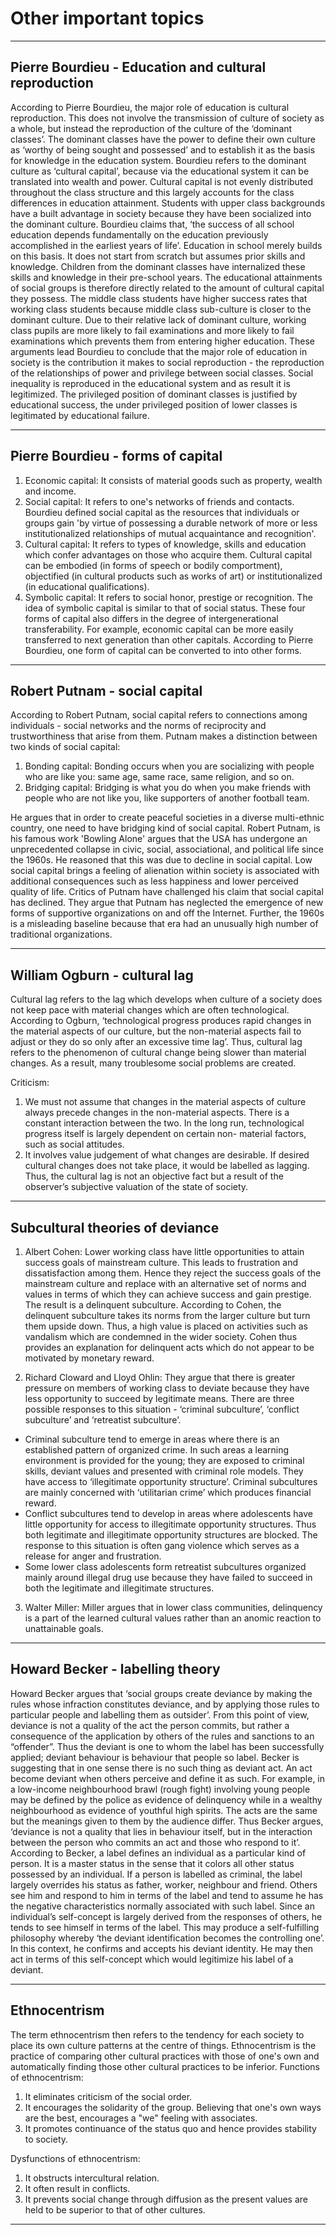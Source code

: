 # Other important topics
***

## Pierre Bourdieu - Education and cultural reproduction

According to Pierre Bourdieu, the major role of education is cultural reproduction. This does not involve the transmission of culture of society as a whole, but instead the reproduction of the culture of the ‘dominant classes’. The dominant classes have the power to define their own culture as ‘worthy of being sought and possessed’ and to establish it as the basis for knowledge in the education system.
Bourdieu refers to the dominant culture as ‘cultural capital’, because via the educational system it can be translated into wealth and power. Cultural capital is not evenly distributed throughout the class structure and this largely accounts for the class differences in education attainment. Students with upper class backgrounds have a built advantage in society because they have been socialized into the dominant culture. Bourdieu claims that, ‘the success of all school education depends fundamentally on the education previously accomplished in the earliest years of life’.
Education in school merely builds on this basis. It does not start from scratch but assumes prior skills and knowledge. Children from the dominant classes have internalized these skills and knowledge in their pre-school years. The educational attainments of social groups is therefore directly related to the amount of cultural capital they possess.
The middle class students have higher success rates that working class students because middle class sub-culture is closer to the dominant culture. Due to their relative lack of dominant culture, working class pupils are more likely to fail examinations and more likely to fail examinations which prevents them from entering higher education.
These arguments lead Bourdieu to conclude that the major role of education in society is the contribution it makes to social reproduction - the reproduction of the relationships of power and privilege between social classes. Social inequality is reproduced in the educational system and as result it is legitimized. The privileged position of dominant classes is justified by educational success, the under privileged position of lower classes is legitimated by  educational failure.

***

## Pierre Bourdieu - forms of capital

1. Economic capital: It consists of material goods such as property, wealth and income.
2. Social capital: It refers to one's networks of friends and contacts. Bourdieu defined social capital as the resources that individuals or groups gain 'by virtue of possessing a durable network of more or less institutionalized relationships of mutual acquaintance and recognition'.
3. Cultural capital: It refers to types of knowledge, skills and education which confer advantages on those who acquire them. Cultural capital can be embodied (in forms of speech or bodily comportment), objectified (in cultural products such as works of art) or institutionalized (in educational qualifications).
4. Symbolic capital: It refers to social honor, prestige or recognition. The idea of symbolic capital is similar to that of social status. These four forms of capital also differs in the degree of intergenerational transferability. For example, economic capital can be more easily transferred to next generation than other capitals. According to Pierre Bourdieu, one form of capital can be converted to into other forms.

***

## Robert Putnam - social capital

According to Robert Putnam, social capital refers to connections among individuals - social networks and the norms of reciprocity and trustworthiness that arise from them. Putnam makes a distinction between two kinds of social capital:
1. Bonding capital: Bonding occurs when you are socializing with people who are like you: same age, same race, same religion, and so on.
2. Bridging capital: Bridging is what you do when you make friends with people who are not like you, like supporters of another football team.

He argues that in order to create peaceful societies in a diverse multi-ethnic country, one need to have bridging kind of social capital. Robert Putnam, is his famous work 'Bowling Alone' argues that the USA has undergone an unprecedented collapse in civic, social, associational, and political life since the 1960s. He reasoned that this was due to decline in social capital. Low social capital brings a feeling of alienation within society is associated with additional consequences such as less happiness and lower perceived quality of life.
Critics of Putnam have challenged his claim that social capital has declined. They argue that Putnam has neglected the emergence of new forms of supportive organizations on and off the Internet. Further, the 1960s is a misleading baseline because that era had an unusually high number of traditional organizations.

***

## William Ogburn - cultural lag

Cultural lag refers to the lag which develops when culture of a society does not keep pace with material changes which are often technological. According to Ogburn, ‘technological progress produces rapid changes in the material aspects of our culture, but the non-material aspects fail to adjust or they do so only after an excessive time lag’. Thus, cultural lag refers to the phenomenon of cultural change being slower than material changes. As a result, many troublesome social problems are created.

Criticism:
1. We must not assume that changes in the material aspects of culture always precede changes in the non-material aspects. There is a constant interaction between the two. In the long run, technological progress itself is largely dependent on certain non- material factors, such as social attitudes.
2. It involves value judgement of what changes are desirable. If desired cultural changes does not take place, it would be labelled as lagging. Thus, the cultural lag is not an objective fact but a result of the observer’s subjective valuation of the state of society.

***

## Subcultural theories of deviance
1. Albert Cohen: Lower working class have little opportunities to attain success goals of mainstream culture. This leads to frustration and dissatisfaction among them. Hence they reject the success goals of the mainstream culture and replace with an alternative set of norms and values in terms of which they can achieve success and gain prestige. The result is a delinquent subculture. According to Cohen, the delinquent subculture takes its norms from the larger culture but turn them upside down. Thus, a high value is placed on activities such as vandalism which are condemned in the wider society. Cohen thus provides an explanation for delinquent acts which do not appear to be motivated by monetary reward.

2. Richard Cloward and Lloyd Ohlin: They argue that there is greater pressure on members of working class to deviate because they have less opportunity to succeed by legitimate means. There are three possible responses to this situation - ‘criminal subculture’, ‘conflict subculture’ and ‘retreatist subculture’.

- Criminal subculture tend to emerge in areas where there is an established pattern of organized crime. In such areas a learning environment is provided for the young; they are exposed to criminal skills, deviant values and presented with criminal role models. They have access to ‘illegitimate opportunity structure’. Criminal subcultures are mainly concerned with ‘utilitarian crime’ which produces financial reward.
- Conflict subcultures tend to develop in areas where adolescents have little opportunity for access to illegitimate opportunity structures. Thus both legitimate and illegitimate opportunity structures are blocked. The response to this situation is often gang violence which serves as a release for anger and frustration.
- Some lower class adolescents form retreatist subcultures organized mainly around illegal drug use because they have failed to succeed in both the legitimate and illegitimate structures.

3. Walter Miller: Miller argues that in lower class communities, delinquency is a part of the learned cultural values rather than an anomic reaction to unattainable goals.  

***

## Howard Becker - labelling theory  

Howard Becker argues that ‘social groups create deviance by making the rules whose infraction constitutes deviance, and by applying those rules to particular people and labelling them as outsider’. From this point of view, deviance is not a quality of the act the person commits, but rather a consequence of the application by others of the rules and sanctions to an “offender”. Thus the deviant is one to whom the label has been successfully applied; deviant behaviour is behaviour that people so label. Becker is suggesting that in one sense there is no such thing as deviant act. An act become deviant when others perceive and define it as such. For example, in a low-income neighbourhood brawl (rough fight) involving young people may be defined by the police as evidence of delinquency while in a wealthy neighbourhood as evidence of youthful high spirits. The acts are the same but the meanings given to them by the audience differ. Thus Becker argues, ‘deviance is not a quality that lies in behaviour itself, but in the interaction between the person who commits an act and those who respond to it’.  
According to Becker, a label defines an individual as a particular kind of person. It is a master status in the sense that it colors all other status possessed by an individual. If a person is labelled as criminal, the label largely overrides his status as father, worker, neighbour and friend. Others see him and respond to him in terms of the label and tend to assume he has the negative characteristics normally associated with such label. Since an individual’s self-concept is largely derived from the responses of others, he tends to see himself in terms of the label. This may produce a self-fulfilling philosophy whereby ‘the deviant identification becomes the controlling one’. In this context, he confirms and accepts his deviant identity. He may then act in terms of this self-concept which would legitimize his label of a deviant.  

***

## Ethnocentrism  
The term ethnocentrism then refers to the tendency for each society to place its own culture patterns at the centre of things. Ethnocentrism is the practice of comparing other cultural practices with those of one's own and automatically finding those other cultural practices to be inferior.
Functions of ethnocentrism:  
1. It eliminates criticism of the social order.  
2. It encourages the solidarity of the group. Believing that one's own ways are  the best, encourages a "we" feeling with associates.  
3. It promotes continuance of the status quo and hence provides stability to society.

Dysfunctions of ethnocentrism:  
1. It obstructs intercultural relation.  
2. It often result in conflicts.  
3. It prevents social change through diffusion as the present values are held to be superior to that of other cultures.

***

